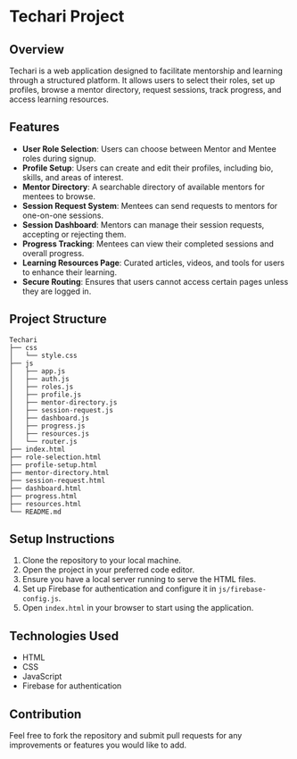 # Techari Project

## Overview
Techari is a web application designed to facilitate mentorship and learning through a structured platform. It allows users to select their roles, set up profiles, browse a mentor directory, request sessions, track progress, and access learning resources.

## Features
- **User Role Selection**: Users can choose between Mentor and Mentee roles during signup.
- **Profile Setup**: Users can create and edit their profiles, including bio, skills, and areas of interest.
- **Mentor Directory**: A searchable directory of available mentors for mentees to browse.
- **Session Request System**: Mentees can send requests to mentors for one-on-one sessions.
- **Session Dashboard**: Mentors can manage their session requests, accepting or rejecting them.
- **Progress Tracking**: Mentees can view their completed sessions and overall progress.
- **Learning Resources Page**: Curated articles, videos, and tools for users to enhance their learning.
- **Secure Routing**: Ensures that users cannot access certain pages unless they are logged in.

## Project Structure
```
Techari
├── css
│   └── style.css
├── js
│   ├── app.js
│   ├── auth.js
│   ├── roles.js
│   ├── profile.js
│   ├── mentor-directory.js
│   ├── session-request.js
│   ├── dashboard.js
│   ├── progress.js
│   ├── resources.js
│   └── router.js
├── index.html
├── role-selection.html
├── profile-setup.html
├── mentor-directory.html
├── session-request.html
├── dashboard.html
├── progress.html
├── resources.html
└── README.md
```

## Setup Instructions
1. Clone the repository to your local machine.
2. Open the project in your preferred code editor.
3. Ensure you have a local server running to serve the HTML files.
4. Set up Firebase for authentication and configure it in `js/firebase-config.js`.
5. Open `index.html` in your browser to start using the application.

## Technologies Used
- HTML
- CSS
- JavaScript
- Firebase for authentication

## Contribution
Feel free to fork the repository and submit pull requests for any improvements or features you would like to add.